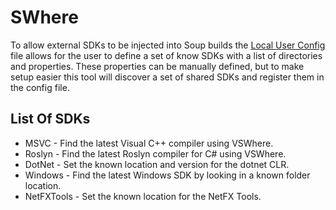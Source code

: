 # SWhere
To allow external SDKs to be injected into Soup builds the [Local User Config](../architecture/local-user-config.md) file allows for the user to define a set of know SDKs with a list of directories and properties. These properties can be manually defined, but to make setup easier this tool will discover a set of shared SDKs and register them in the config file.

## List Of SDKs
* MSVC - Find the latest Visual C++ compiler using VSWhere.
* Roslyn - Find the latest Roslyn compiler for C# using VSWhere.
* DotNet - Set the known location and version for the dotnet CLR.
* Windows - Find the latest Windows SDK by looking in a known folder location.
* NetFXTools - Set the known location for the NetFX Tools.
